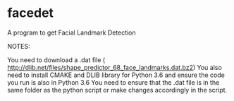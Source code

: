 # facedet
A program to get Facial Landmark Detection

NOTES:

You need to download a .dat file ( http://dlib.net/files/shape_predictor_68_face_landmarks.dat.bz2)
You also need to install CMAKE and DLIB library for Python 3.6 and ensure the code you run is also in Python 3.6
You need to ensure that the .dat file is in the same folder as the python script or make changes accordingly in the script.


